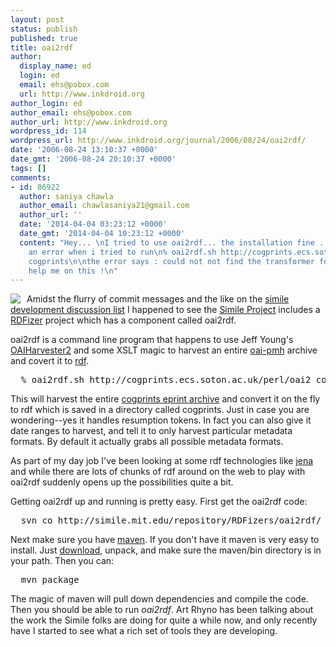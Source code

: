 ```yaml
---
layout: post
status: publish
published: true
title: oai2rdf
author:
  display_name: ed
  login: ed
  email: ehs@pobox.com
  url: http://www.inkdroid.org
author_login: ed
author_email: ehs@pobox.com
author_url: http://www.inkdroid.org
wordpress_id: 114
wordpress_url: http://www.inkdroid.org/journal/2006/08/24/oai2rdf/
date: '2006-08-24 13:10:37 +0000'
date_gmt: '2006-08-24 20:10:37 +0000'
tags: []
comments:
- id: 86922
  author: saniya chawla
  author_email: chawlasaniya21@gmail.com
  author_url: ''
  date: '2014-04-04 03:23:12 +0000'
  date_gmt: '2014-04-04 10:23:12 +0000'
  content: "Hey... \nI tried to use oai2rdf... the installation fine ..but i am getting
    an error when i tried to run\n% oai2rdf.sh http://cogprints.ecs.soton.ac.uk/perl/oai2
    cogprints\n\nthe error says : could not not find the transformer for schema http://standars.iso.org/ittf/publiclyAvailableStandards-21_schema_files/did/didl.xsd\n\nPlease
    help me on this !\n"
---
```


<p><img src="http://simile.mit.edu/images/logo.png" align="left" style="margin-right: 10px;" /></p>
<p>Amidst the flurry of commit messages and the like on the <a href="http://simile.mit.edu/mail/BrowseList?listName=Dev">simile development discussion list</a> I happened to see the <a href="http://simile.mit.edu/">Simile Project</a> includes a <a href="http://simile.mit.edu/repository/RDFizers">RDFizer</a> project which has a component called oai2rdf.</p>
<p>oai2rdf is a command line program that happens to use Jeff Young's <a href="http://web.archive.org/web/20090920021516/http://www.oclc.org/research/software/oai/harvester2.htm">OAIHarvester2</a> and some XSLT magic to harvest an entire <a href="http://www.openarchives.org">oai-pmh</a> archive and covert it to <a href="http://www.w3.org/RDF/">rdf</a>.</p>
<pre>
  % oai2rdf.sh http://cogprints.ecs.soton.ac.uk/perl/oai2 cogprints
</pre>
<p>This will harvest the entire <a href="http://cogprints.org">cogprints eprint archive</a> and convert it on the fly to rdf which is saved in a directory called cogprints. Just in case you are wondering--yes it handles resumption tokens. In fact you can also give it date ranges to harvest, and tell it to only harvest particular metadata formats. By default it actually grabs all possible metadata formats.</p>
<p>As part of my day job I've been looking at some rdf technologies like <a href="http://jena.sourceforge.net/">jena</a> and while there are lots of chunks of rdf around on the web to play with oai2rdf suddenly opens up the possibilities quite a bit.</p>
<p>Getting oai2rdf up and running is pretty easy. First get the oai2rdf code:</p>
<pre>
  svn co http://simile.mit.edu/repository/RDFizers/oai2rdf/ oai2rdf
</pre>
<p>Next make sure you have <a href="http://maven.apache.org">maven</a>. If you don't have it maven is very easy to install. Just <a href="http://maven.apache.org/download.html">download</a>, unpack, and make sure the maven/bin directory is in your path. Then you can:</p>
<pre>
  mvn package
</pre>
<p>The magic of maven will pull down dependencies and compile the code. Then you should be able to run <em>oai2rdf</em>. Art Rhyno has been talking about the work the Simile folks are doing for quite a while now, and only recently have I started to see what a rich set of tools they are developing.</p>
